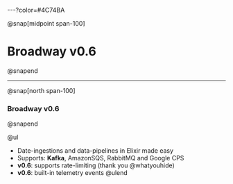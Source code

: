 ---?color=#4C74BA

@snap[midpoint span-100]
# Broadway v0.6
@snapend

---

@snap[north span-100]
### Broadway v0.6
@snapend

@ul
- Date-ingestions and data-pipelines in Elixir made easy
- Supports: **Kafka**, AmazonSQS, RabbitMQ and Google CPS
- **v0.6**: supports rate-limiting (thank you @whatyouhide)
- **v0.6**: built-in telemetry events
@ulend

